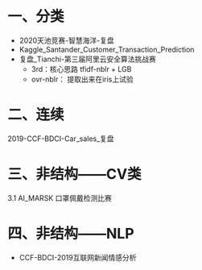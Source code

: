 # 一、分类
- 2020天池竞赛-智慧海洋-复盘    
- Kaggle_Santander_Customer_Transaction_Prediction  
- 复盘_Tianchi-第三届阿里云安全算法挑战赛
  - 3rd：核心思路 tfidf-nblr + LGB 
  - ovr-nblr： 提取出来在iris上试验

# 二、连续
2019-CCF-BDCI-Car_sales_复盘


# 三、非结构——CV类
3.1  AI_MARSK 口罩佩戴检测比赛


# 四、非结构——NLP
- CCF-BDCI-2019互联网新闻情感分析
